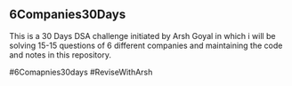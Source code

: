 ## 6Companies30Days

This is a 30 Days DSA challenge initiated by Arsh Goyal in which i will be solving 15-15 questions of 6 different companies and maintaining the code and notes in this repository.

#6Comapnies30days #ReviseWithArsh
